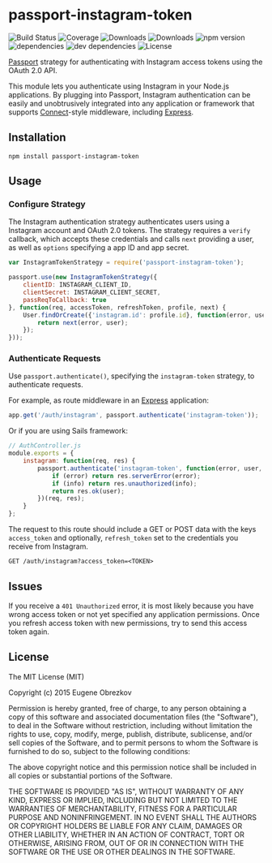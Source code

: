 # passport-instagram-token

![Build Status](https://img.shields.io/travis/ghaiklor/passport-instagram-token.svg)
![Coverage](https://img.shields.io/coveralls/ghaiklor/passport-instagram-token.svg)
![Downloads](https://img.shields.io/npm/dm/passport-instagram-token.svg)
![Downloads](https://img.shields.io/npm/dt/passport-instagram-token.svg)
![npm version](https://img.shields.io/npm/v/passport-instagram-token.svg)
![dependencies](https://img.shields.io/david/ghaiklor/passport-instagram-token.svg)
![dev dependencies](https://img.shields.io/david/dev/ghaiklor/passport-instagram-token.svg)
![License](https://img.shields.io/npm/l/passport-instagram-token.svg)

[Passport](http://passportjs.org/) strategy for authenticating with Instagram access tokens using the OAuth 2.0 API.

This module lets you authenticate using Instagram in your Node.js applications.
By plugging into Passport, Instagram authentication can be easily and unobtrusively integrated into any application or framework that supports [Connect](http://www.senchalabs.org/connect/)-style middleware, including [Express](http://expressjs.com/).

## Installation

```shell
npm install passport-instagram-token
```

## Usage

### Configure Strategy

The Instagram authentication strategy authenticates users using a Instagram account and OAuth 2.0 tokens.
The strategy requires a `verify` callback, which accepts these credentials and calls `next` providing a user, as well as `options` specifying a app ID and app secret.

```javascript
var InstagramTokenStrategy = require('passport-instagram-token');

passport.use(new InstagramTokenStrategy({
    clientID: INSTAGRAM_CLIENT_ID,
    clientSecret: INSTAGRAM_CLIENT_SECRET,
    passReqToCallback: true
}, function(req, accessToken, refreshToken, profile, next) {
    User.findOrCreate({'instagram.id': profile.id}, function(error, user) {
        return next(error, user);
    });
}));
```

### Authenticate Requests

Use `passport.authenticate()`, specifying the `instagram-token` strategy, to authenticate requests.

For example, as route middleware in an [Express](http://expressjs.com/) application:

```javascript
app.get('/auth/instagram', passport.authenticate('instagram-token'));
```

Or if you are using Sails framework:

```javascript
// AuthController.js
module.exports = {
    instagram: function(req, res) {
        passport.authenticate('instagram-token', function(error, user, info) {
            if (error) return res.serverError(error);
            if (info) return res.unauthorized(info);
            return res.ok(user);
        })(req, res);
    }
};
```

The request to this route should include a GET or POST data with the keys `access_token` and optionally, `refresh_token` set to the credentials you receive from Instagram.

```
GET /auth/instagram?access_token=<TOKEN>
```

## Issues

If you receive a `401 Unauthorized` error, it is most likely because you have wrong access token or not yet specified any application permissions.
Once you refresh access token with new permissions, try to send this access token again.

## License

The MIT License (MIT)

Copyright (c) 2015 Eugene Obrezkov

Permission is hereby granted, free of charge, to any person obtaining a copy
of this software and associated documentation files (the "Software"), to deal
in the Software without restriction, including without limitation the rights
to use, copy, modify, merge, publish, distribute, sublicense, and/or sell
copies of the Software, and to permit persons to whom the Software is
furnished to do so, subject to the following conditions:

The above copyright notice and this permission notice shall be included in all
copies or substantial portions of the Software.

THE SOFTWARE IS PROVIDED "AS IS", WITHOUT WARRANTY OF ANY KIND, EXPRESS OR
IMPLIED, INCLUDING BUT NOT LIMITED TO THE WARRANTIES OF MERCHANTABILITY,
FITNESS FOR A PARTICULAR PURPOSE AND NONINFRINGEMENT. IN NO EVENT SHALL THE
AUTHORS OR COPYRIGHT HOLDERS BE LIABLE FOR ANY CLAIM, DAMAGES OR OTHER
LIABILITY, WHETHER IN AN ACTION OF CONTRACT, TORT OR OTHERWISE, ARISING FROM,
OUT OF OR IN CONNECTION WITH THE SOFTWARE OR THE USE OR OTHER DEALINGS IN THE
SOFTWARE.
